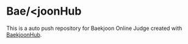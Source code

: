 # Bae/<joonHub
This is a auto push repository for Baekjoon Online Judge created with [BaekjoonHub](https://github.com/BaekjoonHub/BaekjoonHub).
